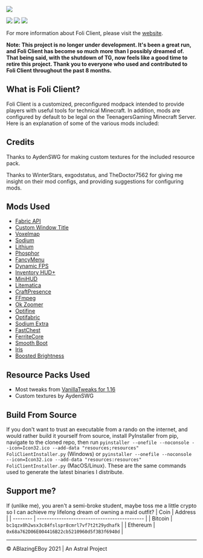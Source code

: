 ![](https://github.com/foliclient/FoliClientInstaller/raw/1.16.x/resources/common/config/foliclientlogobg.png)

![](https://img.shields.io/github/downloads/foliclient/FoliClientInstaller/total?style=for-the-badge) 
[![](https://img.shields.io/badge/Sponsored%20By-Astral-blueviolet?style=for-the-badge)](https://astral.vip)
![](https://img.shields.io/badge/Powered%20By-Enough%20Caffeine%20To%20Kill%20A%20Horse-yellow?style=for-the-badge) 

For more information about Foli Client, please visit the [website](https://foliclient.astral.vip).

**Note: This project is no longer under development. It's been a great run, and Foli Client has become so much more than I possibly dreamed of. That being said, with the shutdown of TG, now feels like a good time to retire this project. Thank you to everyone who used and contributed to Foli Client throughout the past 8 months.**

## What is Foli Client?

Foli Client is a customized, preconfigured modpack intended to provide players with useful tools for technical Minecraft. In addition, mods are configured by default to be legal on the TeenagersGaming Minecraft Server. Here is an explanation of some of the various mods included:

## Credits

Thanks to AydenSWG for making custom textures for the included resource pack.

Thanks to WinterStars, exgodstatus, and TheDoctor7562 for giving me insight on their mod configs, and providing suggestions for configuring mods.

## Mods Used

- [Fabric API](https://www.curseforge.com/minecraft/mc-mods/fabric-api)
- [Custom Window Title](https://www.curseforge.com/minecraft/mc-mods/custom-window-title)
- [Voxelmap](https://www.curseforge.com/minecraft/mc-mods/voxelmap)
- [Sodium](https://www.curseforge.com/minecraft/mc-mods/sodium)
- [Lithium](https://www.curseforge.com/minecraft/mc-mods/lithium)
- [Phosphor](https://www.curseforge.com/minecraft/mc-mods/phosphor)
- [FancyMenu](https://www.curseforge.com/minecraft/mc-mods/fancymenu-fabric)
- [Dynamic FPS](https://www.curseforge.com/minecraft/mc-mods/dynamic-fps)
- [Inventory HUD+](https://www.curseforge.com/minecraft/mc-mods/inventory-hud-forge)
- [MiniHUD](https://www.curseforge.com/minecraft/mc-mods/minihud)
- [Litematica](https://www.curseforge.com/minecraft/mc-mods/litematica)
- [CraftPresence](https://www.curseforge.com/minecraft/mc-mods/craftpresence)
- [FFmpeg](https://ffmpeg.org/)
- [Ok Zoomer](https://www.curseforge.com/minecraft/mc-mods/ok-zoomer)
- [Optifine](https://www.optifine.net/home)
- [Optifabric](https://www.curseforge.com/minecraft/mc-mods/optifabric)
- [Sodium Extra](https://www.curseforge.com/minecraft/mc-mods/sodium-extra)
- [FastChest](https://www.curseforge.com/minecraft/mc-mods/fastchest)
- [FerriteCore](https://www.curseforge.com/minecraft/mc-mods/ferritecore-fabric)
- [Smooth Boot](https://www.curseforge.com/minecraft/mc-mods/smooth-boot)
- [Iris](https://irisshaders.net/)
- [Boosted Brightness](https://www.curseforge.com/minecraft/mc-mods/boosted-brightness)

## Resource Packs Used

- Most tweaks from [VanillaTweaks for 1.16](https://vanillatweaks.net/)
- Custom textures by AydenSWG

## Build From Source

If you don't want to trust an executable from a rando on the internet, and would rather build it yourself from source, install PyInstaller from pip, navigate to the cloned repo, then run `pyinstaller --onefile --noconsole --icon=Icon32.ico --add-data "resources;resources" FoliClientInstaller.py` (Windows) or `pyinstaller --onefile --noconsole --icon=Icon32.ico --add-data "resources:resources" FoliClientInstaller.py` (MacOS/Linux). These are the same commands used to generate the latest binaries I distribute.

## Support me?

If (unlike me), you aren't a semi-broke student, maybe toss me a little crypto so I can achieve my lifelong dream of owning a maid outfit?
| Coin     | Address                                      |
| -------- | -------------------------------------------- |
| Bitcoin  | `bc1qzx0h2wsx3c84fslspr8cmrl7vf7t2t29ydhafk` |
| Ethereum | `0x68a762D06E004416B22cb5210960d5f3B3f6940d` |

---

© ABlazingEBoy 2021 | An Astral Project
